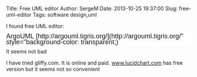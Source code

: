 Title: Free UML editor 
Author: SergeM
Date: 2013-10-25 19:37:00
Slug: free-uml-editor
Tags: software design,uml

<div dir="ltr" style="text-align: left;" trbidi="on">I found free UML editor:
<h1 style="background-color: white; font-family: 'Lucida Grande', Verdana, Arial, Helvetica, sans-serif; font-size: large; font-weight: normal; line-height: 16px; margin-bottom: 0.5em; margin-top: 0.6em;">ArgoUML&nbsp;[http://argouml.tigris.org/](http://argouml.tigris.org/" style="background-color: transparent;)</h1><div>It seems not bad</div><div>


I have tried gliffy.com. It is online and paid.
www.lucidchart.com has free version but it seems not so convenient

</div></div>